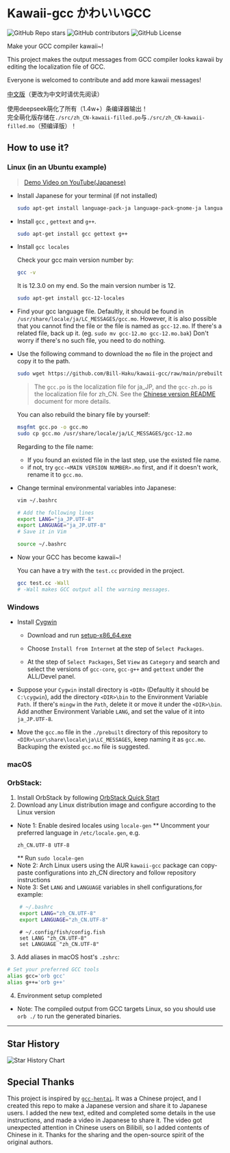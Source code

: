 # Kawaii-gcc かわいいGCC

![GitHub Repo stars](https://img.shields.io/github/stars/Bill-Haku/kawaii-gcc) ![GitHub contributors](https://img.shields.io/github/contributors/Bill-Haku/kawaii-gcc) ![GitHub License](https://img.shields.io/github/license/Bill-Haku/kawaii-gcc)

Make your GCC compiler kawaii~!

This project makes the output messages from GCC compiler looks kawaii by editing the localization file of GCC.

Everyone is welcomed to contribute and add more kawaii messages!

[中文版](./README-zh.md)（更改为中文时请优先阅读）

使用deepseek萌化了所有（1.4w+）条编译器输出！  
完全萌化版存储在```./src/zh_CN-kawaii-filled.po```与```./src/zh_CN-kawaii-filled.mo```（预编译版）！
## How to use it?
### Linux (in an Ubuntu example)

> [Demo Video on YouTube(Japanese)](https://youtu.be/ASWBU8HhvY0)

- Install Japanese for your terminal (if not installed)

    ```bash
    sudo apt-get install language-pack-ja language-pack-gnome-ja language-pack-ja-base language-pack-gnome-ja-base
    ```

- Install `gcc` ,  `gettext` and `g++`.

    ```bash
    sudo apt-get install gcc gettext g++
    ```

- Install `gcc locales`

    Check your gcc main version number by:

    ```bash
    gcc -v
    ```

    It is 12.3.0 on my end. So the main version number is 12.

    ```bash
    sudo apt-get install gcc-12-locales
    ```

- Find your gcc language file. Defaultly, it should be found in `/usr/share/locale/ja/LC_MESSAGES/gcc.mo`. However, it is also possible that you cannot find the file or the file is named as `gcc-12.mo`. If there's a related file, back up it. (eg. `sudo mv gcc-12.mo gcc-12.mo.bak`) Don't worry if there's no such file, you need to do nothing.

- Use the following command to download the `mo` file in the project and copy it to the path.

    ```bash
    sudo wget https://github.com/Bill-Haku/kawaii-gcc/raw/main/prebuilt/gcc.mo -O /usr/share/locale/ja/LC_MESSAGES/gcc-12.mo
    ```

    > The `gcc.po` is the localization file for ja_JP, and the `gcc-zh.po` is the localization file for zh_CN. See the [Chinese version README](./README-zh.md) document for more details.

    You can also rebuild the binary file by yourself:

    ```bash
    msgfmt gcc.po -o gcc.mo
    sudo cp gcc.mo /usr/share/locale/ja/LC_MESSAGES/gcc-12.mo
    ```

    Regarding to the file name:

    - If you found an existed file in the last step, use the existed file name.
    - if not, try `gcc-<MAIN VERSION NUMBER>.mo` first, and if it doesn't work, rename it to `gcc.mo`.

- Change terminal environmental variables into Japanese:

    ```bash
    vim ~/.bashrc
    
    # Add the following lines
    export LANG="ja_JP.UTF-8"
    export LANGUAGE="ja_JP.UTF-8"
    # Save it in Vim

    source ~/.bashrc
    ```

- Now your GCC has become kawaii~!

    You can have a try with the `test.cc` provided in the project.

    ```bash
    gcc test.cc -Wall
    # -Wall makes GCC output all the warning messages.
    ```

### Windows

- Install [Cygwin](https://www.cygwin.com)

    - Download and run [setup-x86_64.exe](https://www.cygwin.com/setup-x86_64.exe)

    - Choose `Install from Internet` at the step of `Select Packages`.

    - At the step of `Select Packages`, Set `View` as `Category` and search and select the versions of `gcc-core`, `gcc-g++` and `gettext` under the ALL/Devel panel.

- Suppose your `Cygwin` install directory is `<DIR>` (Defaultly it should be `C:\cygwin`), add the directory `<DIR>\bin` to the Environment Variable `Path`. If there's `mingw` in the `Path`, delete it or move it under the `<DIR>\bin`. Add another Environment Variable `LANG`, and set the value of it into `ja_JP.UTF-8`.

- Move the `gcc.mo` file in the `./prebuilt` directory of this repository to `<DIR>\usr\share\locale\ja\LC_MESSAGES`, keep naming it as `gcc.mo`. Backuping the existed `gcc.mo` file is suggested.

### macOS
### OrbStack:
1. Install OrbStack by following [OrbStack Quick Start](https://docs.orbstack.dev/quick-start)
2. Download any Linux distribution image and configure according to the Linux version
* Note 1: Enable desired locales using `locale-gen`
    ** Uncomment your preferred language in `/etc/locale.gen`, e.g.
    ```/etc/locale.gen
    zh_CN.UTF-8 UTF-8
    ```
    ** Run `sudo locale-gen`
* Note 2: Arch Linux users using the AUR `kawaii-gcc` package can copy-paste configurations into zh_CN directory and follow repository instructions
* Note 3: Set `LANG` and `LANGUAGE` variables in shell configurations,for example:
```bash
    # ~/.bashrc
    export LANG="zh_CN.UTF-8"
    export LANGUAGE="zh_CN.UTF-8"
```
```fish
    # ~/.config/fish/config.fish
    set LANG "zh_CN.UTF-8"
    set LANGUAGE "zh_CN.UTF-8"
```
3. Add aliases in macOS host's `.zshrc`:
```zsh
# Set your preferred GCC tools
alias gcc='orb gcc'
alias g++='orb g++'
```
4. Environment setup completed
* Note: The compiled output from GCC targets Linux, so you should use `orb ./` to run the generated binaries.
---


## Star History

![Star History Chart](https://api.star-history.com/svg?repos=Bill-Haku/kawaii-gcc&type=Date)

## Special Thanks

This project is inspired by [`gcc-hentai`](https://github.com/Mosklia/gcc-hentai). It was a Chinese project, and I created this repo to make a Japanese version and share it to Japanese users. I added the new text, edited and completed some details in the use instructions, and made a video in Japanese to share it. The video got unexpected attention in Chinese users on Bilibili, so I added contents of Chinese in it. Thanks for the sharing and the open-source spirit of the original authors.
